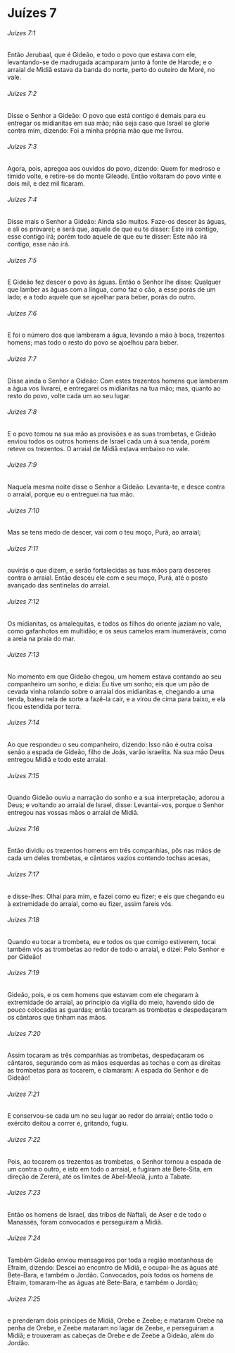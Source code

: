 # Juízes 7

###### Juízes 7:1

Então Jerubaal, que é Gideão, e todo o povo que estava com ele, levantando-se de madrugada acamparam junto à fonte de Harode; e o arraial de Midiã estava da banda do norte, perto do outeiro de Moré, no vale.

###### Juízes 7:2

Disse o Senhor a Gideão: O povo que está contigo é demais para eu entregar os midianitas em sua mão; não seja caso que Israel se glorie contra mim, dizendo: Foi a minha própria mão que me livrou.

###### Juízes 7:3

Agora, pois, apregoa aos ouvidos do povo, dizendo: Quem for medroso e tímido volte, e retire-se do monte Gileade. Então voltaram do povo vinte e dois mil, e dez mil ficaram.

###### Juízes 7:4

Disse mais o Senhor a Gideão: Ainda são muitos. Faze-os descer às águas, e ali os provarei; e será que, aquele de que eu te disser: Este irá contigo, esse contigo irá; porém todo aquele de que eu te disser: Este não irá contigo, esse não irá.

###### Juízes 7:5

E Gideão fez descer o povo às águas. Então o Senhor lhe disse: Qualquer que lamber as águas com a língua, como faz o cão, a esse porás de um lado; e a todo aquele que se ajoelhar para beber, porás do outro.

###### Juízes 7:6

E foi o número dos que lamberam a água, levando a mão à boca, trezentos homens; mas todo o resto do povo se ajoelhou para beber.

###### Juízes 7:7

Disse ainda o Senhor a Gideão: Com estes trezentos homens que lamberam a água vos livrarei, e entregarei os midianitas na tua mão; mas, quanto ao resto do povo, volte cada um ao seu lugar.

###### Juízes 7:8

E o povo tomou na sua mão as provisões e as suas trombetas, e Gideão enviou todos os outros homens de Israel cada um à sua tenda, porém reteve os trezentos. O arraial de Midiã estava embaixo no vale.

###### Juízes 7:9

Naquela mesma noite disse o Senhor a Gideão: Levanta-te, e desce contra o arraial, porque eu o entreguei na tua mão.

###### Juízes 7:10

Mas se tens medo de descer, vai com o teu moço, Purá, ao arraial;

###### Juízes 7:11

ouvirás o que dizem, e serão fortalecidas as tuas mãos para desceres contra o arraial. Então desceu ele com e seu moço, Purá, até o posto avançado das sentinelas do arraial.

###### Juízes 7:12

Os midianitas, os amalequitas, e todos os filhos do oriente jaziam no vale, como gafanhotos em multidão; e os seus camelos eram inumeráveis, como a areia na praia do mar.

###### Juízes 7:13

No momento em que Gideão chegou, um homem estava contando ao seu companheiro um sonho, e dizia: Eu tive um sonho; eis que um pão de cevada vinha rolando sobre o arraial dos midianitas e, chegando a uma tenda, bateu nela de sorte a fazê-la cair, e a virou de cima para baixo, e ela ficou estendida por terra.

###### Juízes 7:14

Ao que respondeu o seu companheiro, dizendo: Isso não é outra coisa senão a espada de Gideão, filho de Joás, varão israelita. Na sua mão Deus entregou Midiã e todo este arraial.

###### Juízes 7:15

Quando Gideão ouviu a narração do sonho e a sua interpretação, adorou a Deus; e voltando ao arraial de Israel, disse: Levantai-vos, porque o Senhor entregou nas vossas mãos o arraial de Midiã.

###### Juízes 7:16

Então dividiu os trezentos homens em três companhias, pôs nas mãos de cada um deles trombetas, e cântaros vazios contendo tochas acesas,

###### Juízes 7:17

e disse-lhes: Olhai para mim, e fazei como eu fizer; e eis que chegando eu à extremidade do arraial, como eu fizer, assim fareis vós.

###### Juízes 7:18

Quando eu tocar a trombeta, eu e todos os que comigo estiverem, tocai também vós as trombetas ao redor de todo o arraial, e dizei: Pelo Senhor e por Gideão!

###### Juízes 7:19

Gideão, pois, e os cem homens que estavam com ele chegaram à extremidade do arraial, ao princípio da vigília do meio, havendo sido de pouco colocadas as guardas; então tocaram as trombetas e despedaçaram os cântaros que tinham nas mãos.

###### Juízes 7:20

Assim tocaram as três companhias as trombetas, despedaçaram os cântaros, segurando com as mãos esquerdas as tochas e com as direitas as trombetas para as tocarem, e clamaram: A espada do Senhor e de Gideão!

###### Juízes 7:21

E conservou-se cada um no seu lugar ao redor do arraial; então todo o exército deitou a correr e, gritando, fugiu.

###### Juízes 7:22

Pois, ao tocarem os trezentos as trombetas, o Senhor tornou a espada de um contra o outro, e isto em todo o arraial, e fugiram até Bete-Sita, em direção de Zererá, até os limites de Abel-Meolá, junto a Tabate.

###### Juízes 7:23

Então os homens de Israel, das tribos de Naftali, de Aser e de todo o Manassés, foram convocados e perseguiram a Midiã.

###### Juízes 7:24

Também Gideão enviou mensageiros por toda a região montanhosa de Efraim, dizendo: Descei ao encontro de Midiã, e ocupai-lhe as águas até Bete-Bara, e também o Jordão. Convocados, pois todos os homens de Efraim, tomaram-lhe as águas até Bete-Bara, e também o Jordão;

###### Juízes 7:25

e prenderam dois príncipes de Midiã, Orebe e Zeebe; e mataram Orebe na penha de Orebe, e Zeebe mataram no lagar de Zeebe, e perseguiram a Midiã; e trouxeram as cabeças de Orebe e de Zeebe a Gideão, além do Jordão.

